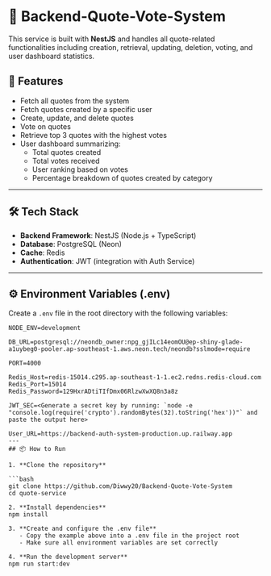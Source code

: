 # 📝 Backend-Quote-Vote-System

This service is built with **NestJS** and handles all quote-related functionalities including creation, retrieval, updating, deletion, voting, and user dashboard statistics.

## 🚀 Features

- Fetch all quotes from the system  
- Fetch quotes created by a specific user  
- Create, update, and delete quotes  
- Vote on quotes  
- Retrieve top 3 quotes with the highest votes  
- User dashboard summarizing:  
  - Total quotes created  
  - Total votes received  
  - User ranking based on votes  
  - Percentage breakdown of quotes created by category

---

## 🛠 Tech Stack

- **Backend Framework**: NestJS (Node.js + TypeScript)  
- **Database**: PostgreSQL (Neon)  
- **Cache**: Redis  
- **Authentication**: JWT (integration with Auth Service)  

---

## ⚙️ Environment Variables (.env)

Create a `.env` file in the root directory with the following variables:

```env
NODE_ENV=development

DB_URL=postgresql://neondb_owner:npg_gjILc14eomOU@ep-shiny-glade-a1uybeg0-pooler.ap-southeast-1.aws.neon.tech/neondb?sslmode=require

PORT=4000

Redis_Host=redis-15014.c295.ap-southeast-1-1.ec2.redns.redis-cloud.com
Redis_Port=15014
Redis_Password=129HxrADtiTIfDmx06RlzwXwXQ8n3a8z

JWT_SEC=<Generate a secret key by running: `node -e "console.log(require('crypto').randomBytes(32).toString('hex'))"` and paste the output here>

User_URL=https://backend-auth-system-production.up.railway.app
---
## 📦 How to Run

1. **Clone the repository**

```bash
git clone https://github.com/Diwwy20/Backend-Quote-Vote-System
cd quote-service

2. **Install dependencies**
npm install

3. **Create and configure the .env file**
   - Copy the example above into a .env file in the project root
   - Make sure all environment variables are set correctly

4. **Run the development server**
npm run start:dev
